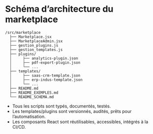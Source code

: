 # Schéma d’architecture du marketplace

```ascii
/src/marketplace
  ├── Marketplace.jsx
  ├── MarketplaceAdmin.jsx
  ├── gestion_plugins.js
  ├── gestion_templates.js
  ├── plugins/
  │     ├── analytics-plugin.json
  │     ├── pdf-export-plugin.json
  │     └── ...
  ├── templates/
  │     ├── saas-crm-template.json
  │     ├── erp-indus-template.json
  │     └── ...
  ├── README.md
  ├── README_EXEMPLES.md
  └── README_SCHEMA.md
```

- Tous les scripts sont typés, documentés, testés.
- Les templates/plugins sont versionnés, audités, prêts pour l’automatisation.
- Les composants React sont réutilisables, accessibles, intégrés à la CI/CD.
